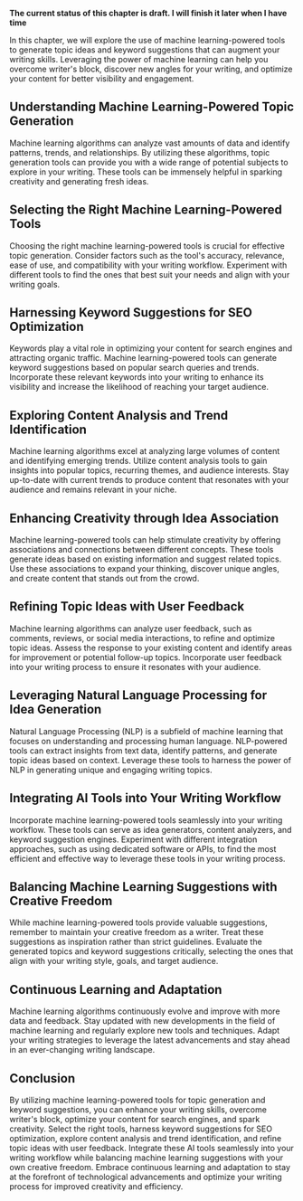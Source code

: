 **The current status of this chapter is draft. I will finish it later when I have time**

In this chapter, we will explore the use of machine learning-powered tools to generate topic ideas and keyword suggestions that can augment your writing skills. Leveraging the power of machine learning can help you overcome writer's block, discover new angles for your writing, and optimize your content for better visibility and engagement.

Understanding Machine Learning-Powered Topic Generation
-------------------------------------------------------

Machine learning algorithms can analyze vast amounts of data and identify patterns, trends, and relationships. By utilizing these algorithms, topic generation tools can provide you with a wide range of potential subjects to explore in your writing. These tools can be immensely helpful in sparking creativity and generating fresh ideas.

Selecting the Right Machine Learning-Powered Tools
--------------------------------------------------

Choosing the right machine learning-powered tools is crucial for effective topic generation. Consider factors such as the tool's accuracy, relevance, ease of use, and compatibility with your writing workflow. Experiment with different tools to find the ones that best suit your needs and align with your writing goals.

Harnessing Keyword Suggestions for SEO Optimization
---------------------------------------------------

Keywords play a vital role in optimizing your content for search engines and attracting organic traffic. Machine learning-powered tools can generate keyword suggestions based on popular search queries and trends. Incorporate these relevant keywords into your writing to enhance its visibility and increase the likelihood of reaching your target audience.

Exploring Content Analysis and Trend Identification
---------------------------------------------------

Machine learning algorithms excel at analyzing large volumes of content and identifying emerging trends. Utilize content analysis tools to gain insights into popular topics, recurring themes, and audience interests. Stay up-to-date with current trends to produce content that resonates with your audience and remains relevant in your niche.

Enhancing Creativity through Idea Association
---------------------------------------------

Machine learning-powered tools can help stimulate creativity by offering associations and connections between different concepts. These tools generate ideas based on existing information and suggest related topics. Use these associations to expand your thinking, discover unique angles, and create content that stands out from the crowd.

Refining Topic Ideas with User Feedback
---------------------------------------

Machine learning algorithms can analyze user feedback, such as comments, reviews, or social media interactions, to refine and optimize topic ideas. Assess the response to your existing content and identify areas for improvement or potential follow-up topics. Incorporate user feedback into your writing process to ensure it resonates with your audience.

Leveraging Natural Language Processing for Idea Generation
----------------------------------------------------------

Natural Language Processing (NLP) is a subfield of machine learning that focuses on understanding and processing human language. NLP-powered tools can extract insights from text data, identify patterns, and generate topic ideas based on context. Leverage these tools to harness the power of NLP in generating unique and engaging writing topics.

Integrating AI Tools into Your Writing Workflow
-----------------------------------------------

Incorporate machine learning-powered tools seamlessly into your writing workflow. These tools can serve as idea generators, content analyzers, and keyword suggestion engines. Experiment with different integration approaches, such as using dedicated software or APIs, to find the most efficient and effective way to leverage these tools in your writing process.

Balancing Machine Learning Suggestions with Creative Freedom
------------------------------------------------------------

While machine learning-powered tools provide valuable suggestions, remember to maintain your creative freedom as a writer. Treat these suggestions as inspiration rather than strict guidelines. Evaluate the generated topics and keyword suggestions critically, selecting the ones that align with your writing style, goals, and target audience.

Continuous Learning and Adaptation
----------------------------------

Machine learning algorithms continuously evolve and improve with more data and feedback. Stay updated with new developments in the field of machine learning and regularly explore new tools and techniques. Adapt your writing strategies to leverage the latest advancements and stay ahead in an ever-changing writing landscape.

Conclusion
----------

By utilizing machine learning-powered tools for topic generation and keyword suggestions, you can enhance your writing skills, overcome writer's block, optimize your content for search engines, and spark creativity. Select the right tools, harness keyword suggestions for SEO optimization, explore content analysis and trend identification, and refine topic ideas with user feedback. Integrate these AI tools seamlessly into your writing workflow while balancing machine learning suggestions with your own creative freedom. Embrace continuous learning and adaptation to stay at the forefront of technological advancements and optimize your writing process for improved creativity and efficiency.
